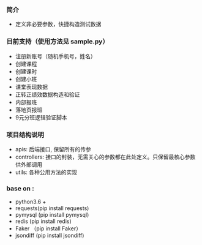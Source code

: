 ### 简介
* 定义非必要参数，快捷构造测试数据


### 目前支持（使用方法见 sample.py）
* 注册新账号（随机手机号，姓名）
* 创建课程
* 创建课时
* 创建小班
* 课堂表现数据
* 正转正绩效数据构造和验证
* 内部报班
* 落地页报班
* 9元分班逻辑验证脚本

### 项目结构说明
* apis: 后端接口, 保留所有的传参
* controllers: 接口的封装，无需关心的参数都在此处定义。只保留最核心参数供外部调用
* utils: 各种公用方法的实现
### base on :
* python3.6 +
* requests(pip install requests)
* pymysql (pip install pymysql)
* redis (pip install redis)
* Faker （pip install Faker）
* jsondiff (pip install jsondiff)
